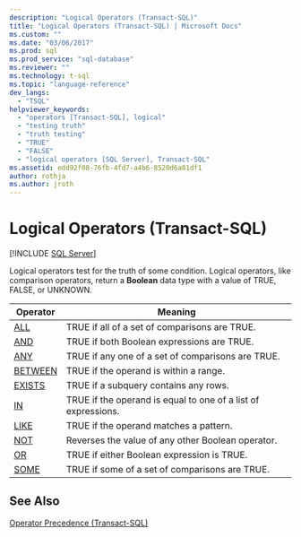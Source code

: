 ```yaml
---
description: "Logical Operators (Transact-SQL)"
title: "Logical Operators (Transact-SQL) | Microsoft Docs"
ms.custom: ""
ms.date: "03/06/2017"
ms.prod: sql
ms.prod_service: "sql-database"
ms.reviewer: ""
ms.technology: t-sql
ms.topic: "language-reference"
dev_langs: 
  - "TSQL"
helpviewer_keywords: 
  - "operators [Transact-SQL], logical"
  - "testing truth"
  - "truth testing"
  - "TRUE"
  - "FALSE"
  - "logical operators [SQL Server], Transact-SQL"
ms.assetid: edd92f08-76fb-4fd7-a4b6-8520d6a81df1
author: rothja
ms.author: jroth
---
```

# Logical Operators (Transact-SQL)
[!INCLUDE [SQL Server](../../includes/applies-to-version/sqlserver.md)]

  Logical operators test for the truth of some condition. Logical operators, like comparison operators, return a **Boolean** data type with a value of TRUE, FALSE, or UNKNOWN.  
  
|Operator|Meaning|  
|--------------|-------------|  
|[ALL](../../t-sql/language-elements/all-transact-sql.md)|TRUE if all of a set of comparisons are TRUE.|  
|[AND](../../t-sql/language-elements/and-transact-sql.md)|TRUE if both Boolean expressions are TRUE.|  
|[ANY](../../t-sql/language-elements/any-transact-sql.md)|TRUE if any one of a set of comparisons are TRUE.|  
|[BETWEEN](../../t-sql/language-elements/between-transact-sql.md)|TRUE if the operand is within a range.|  
|[EXISTS](../../t-sql/language-elements/exists-transact-sql.md)|TRUE if a subquery contains any rows.|  
|[IN](../../t-sql/language-elements/in-transact-sql.md)|TRUE if the operand is equal to one of a list of expressions.|  
|[LIKE](../../t-sql/language-elements/like-transact-sql.md)|TRUE if the operand matches a pattern.|  
|[NOT](../../t-sql/language-elements/not-transact-sql.md)|Reverses the value of any other Boolean operator.|  
|[OR](../../t-sql/language-elements/or-transact-sql.md)|TRUE if either Boolean expression is TRUE.|  
|[SOME](../../t-sql/language-elements/some-any-transact-sql.md)|TRUE if some of a set of comparisons are TRUE.|  
  
## See Also  
 [Operator Precedence &#40;Transact-SQL&#41;](../../t-sql/language-elements/operator-precedence-transact-sql.md)  
  
  
